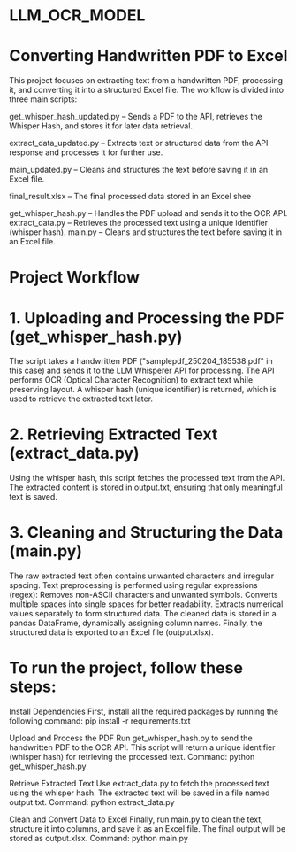 # LLM_OCR_MODEL
# Converting Handwritten PDF to Excel
This project focuses on extracting text from a handwritten PDF, processing it, and converting it into a structured Excel file. The workflow is divided into three main scripts:


get_whisper_hash_updated.py – Sends a PDF to the API, retrieves the Whisper Hash, and stores it for later data retrieval.

extract_data_updated.py – Extracts text or structured data from the API response and processes it for further use.

main_updated.py –  Cleans and structures the text before saving it in an Excel file.

final_result.xlsx – The final processed data stored in an Excel shee




get_whisper_hash.py – Handles the PDF upload and sends it to the OCR API.
extract_data.py – Retrieves the processed text using a unique identifier (whisper hash).
main.py – Cleans and structures the text before saving it in an Excel file.

# Project Workflow
# 1. Uploading and Processing the PDF (get_whisper_hash.py)
The script takes a handwritten PDF ("samplepdf_250204_185538.pdf" in this case) and sends it to the LLM Whisperer API for processing.
The API performs OCR (Optical Character Recognition) to extract text while preserving layout.
A whisper hash (unique identifier) is returned, which is used to retrieve the extracted text later.

# 2. Retrieving Extracted Text (extract_data.py)
Using the whisper hash, this script fetches the processed text from the API.
The extracted content is stored in output.txt, ensuring that only meaningful text is saved.

# 3. Cleaning and Structuring the Data (main.py)
The raw extracted text often contains unwanted characters and irregular spacing.
Text preprocessing is performed using regular expressions (regex):
Removes non-ASCII characters and unwanted symbols.
Converts multiple spaces into single spaces for better readability.
Extracts numerical values separately to form structured data.
The cleaned data is stored in a pandas DataFrame, dynamically assigning column names.
Finally, the structured data is exported to an Excel file (output.xlsx).

# To run the project, follow these steps:

Install Dependencies
First, install all the required packages by running the following command:
pip install -r requirements.txt

Upload and Process the PDF
Run get_whisper_hash.py to send the handwritten PDF to the OCR API. This script will return a unique identifier (whisper hash) for retrieving the processed text.
Command: python get_whisper_hash.py

Retrieve Extracted Text
Use extract_data.py to fetch the processed text using the whisper hash. The extracted text will be saved in a file named output.txt.
Command: python extract_data.py

Clean and Convert Data to Excel
Finally, run main.py to clean the text, structure it into columns, and save it as an Excel file. The final output will be stored as output.xlsx.
Command: python main.py
